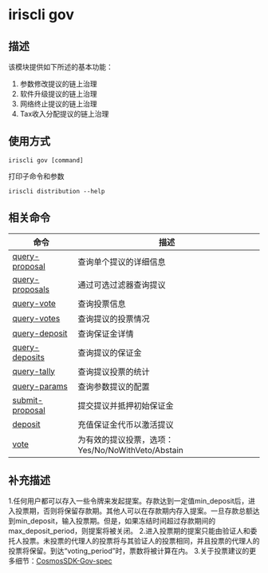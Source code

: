 # iriscli gov

## 描述

该模块提供如下所述的基本功能：
1. 参数修改提议的链上治理
2. 软件升级提议的链上治理
3. 网络终止提议的链上治理
4. Tax收入分配提议的链上治理

## 使用方式

```shell
iriscli gov [command]
```

打印子命令和参数
```
iriscli distribution --help
```

## 相关命令

| 命令                                  | 描述                                                             |
| ------------------------------------- | --------------------------------------------------------------- |
| [query-proposal](query-proposal.md)   | 查询单个提议的详细信息                                             |
| [query-proposals](query-proposals.md) | 通过可选过滤器查询提议                                             |
| [query-vote](query-vote.md)           | 查询投票信息                                                      |
| [query-votes](query-votes.md)         | 查询提议的投票情况                                                 |
| [query-deposit](query-deposit.md)     | 查询保证金详情                                                    |
| [query-deposits](query-deposits.md)   | 查询提议的保证金                                                  |
| [query-tally](query-tally.md)         | 查询提议投票的统计                                                 |
| [query-params](query-params.md)       | 查询参数提议的配置                                                 |
| [submit-proposal](submit-proposal.md) | 提交提议并抵押初始保证金                                  |
| [deposit](deposit.md)                 | 充值保证金代币以激活提议                                            |
| [vote](vote.md)                       | 为有效的提议投票，选项：Yes/No/NoWithVeto/Abstain                   |

## 补充描述

1.任何用户都可以存入一些令牌来发起提案。存款达到一定值min_deposit后，进入投票期，否则将保留存款期。其他人可以在存款期内存入提案。一旦存款总额达到min_deposit，输入投票期。但是，如果冻结时间超过存款期间的max_deposit_period，则提案将被关闭。
2.进入投票期的提案只能由验证人和委托人投票。未投票的代理人的投票将与其验证人的投票相同，并且投票的代理人的投票将保留。到达“voting_period”时，票数将被计算在内。
3.关于投票建议的更多细节：[CosmosSDK-Gov-spec](https://github.com/cosmos/cosmos-sdk/blob/develop/docs/spec/governance/overview.md)
